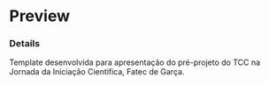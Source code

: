# Preview


### Details

Template desenvolvida para apresentação do pré-projeto do TCC na Jornada da Iniciação Cientifica, Fatec de Garça.
